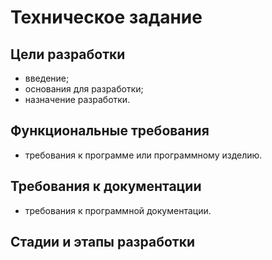 # Техническое задание

## Цели разработки

- введение;
- основания для разработки;
- назначение разработки.

## Функциональные требования

- требования к программе или программному изделию.

## Требования к документации

- требования к программной документации.

## Стадии и этапы разработки
